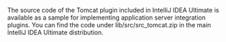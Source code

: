 [//]: # (title: Tomcat Integration)

<!-- Copyright 2000-2021 JetBrains s.r.o. and other contributors. Use of this source code is governed by the Apache 2.0 license that can be found in the LICENSE file. -->

The source code of the Tomcat plugin included in IntelliJ IDEA Ultimate is available as a sample for implementing application server integration plugins.
You can find the code under <path>lib/src/src_tomcat.zip</path> in the main IntelliJ IDEA Ultimate distribution.
